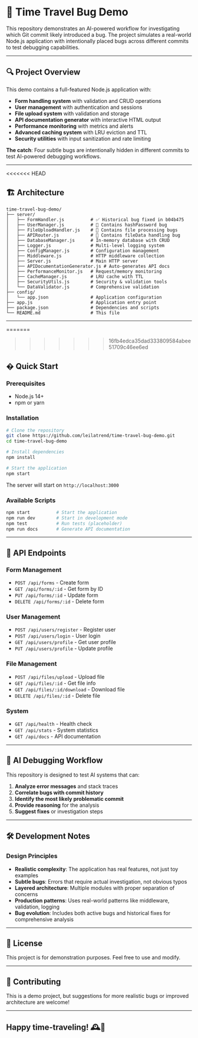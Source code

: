 # 🧠 Time Travel Bug Demo

This repository demonstrates an AI-powered workflow for investigating which Git commit likely introduced a bug. The project simulates a real-world Node.js application with intentionally placed bugs across different commits to test debugging capabilities.

---

## 🔍 Project Overview

This demo contains a full-featured Node.js application with:

- **Form handling system** with validation and CRUD operations
- **User management** with authentication and sessions
- **File upload system** with validation and storage
- **API documentation generator** with interactive HTML output
- **Performance monitoring** with metrics and alerts
- **Advanced caching system** with LRU eviction and TTL
- **Security utilities** with input sanitization and rate limiting

**The catch**: Four subtle bugs are intentionally hidden in different commits to test AI-powered debugging workflows.

---

<<<<<<< HEAD
## 🏗️ Architecture

```text
time-travel-bug-demo/
├── server/
│   ├── FormHandler.js          # ✅ Historical bug fixed in b04b475
│   ├── UserManager.js          # 🐛 Contains hashPassword bug
│   ├── FileUploadHandler.js    # 🐛 Contains file processing bugs
│   ├── APIRouter.js            # 🐛 Contains fileData handling bug
│   ├── DatabaseManager.js      # In-memory database with CRUD
│   ├── Logger.js               # Multi-level logging system
│   ├── ConfigManager.js        # Configuration management
│   ├── Middleware.js           # HTTP middleware collection
│   ├── Server.js               # Main HTTP server
│   ├── APIDocumentationGenerator.js # Auto-generates API docs
│   ├── PerformanceMonitor.js   # Request/memory monitoring
│   ├── CacheManager.js         # LRU cache with TTL
│   ├── SecurityUtils.js        # Security & validation tools
│   └── DataValidator.js        # Comprehensive validation
├── config/
│   └── app.json                # Application configuration
├── app.js                      # Application entry point
├── package.json                # Dependencies and scripts
└── README.md                   # This file
```

---

=======
>>>>>>> 16fb4edca35dad333809584abee51709c46ee6ed
## � Quick Start

### Prerequisites

- Node.js 14+
- npm or yarn

### Installation

```bash
# Clone the repository
git clone https://github.com/leilatrend/time-travel-bug-demo.git
cd time-travel-bug-demo

# Install dependencies
npm install

# Start the application
npm start
```

The server will start on `http://localhost:3000`

### Available Scripts

```bash
npm start          # Start the application
npm run dev        # Start in development mode
npm test           # Run tests (placeholder)
npm run docs       # Generate API documentation
```

---

## 📡 API Endpoints

### Form Management

- `POST /api/forms` - Create form
- `GET /api/forms/:id` - Get form by ID
- `PUT /api/forms/:id` - Update form
- `DELETE /api/forms/:id` - Delete form

### User Management

- `POST /api/users/register` - Register user
- `POST /api/users/login` - User login
- `GET /api/users/profile` - Get user profile
- `PUT /api/users/profile` - Update profile

### File Management  

- `POST /api/files/upload` - Upload file
- `GET /api/files/:id` - Get file info
- `GET /api/files/:id/download` - Download file
- `DELETE /api/files/:id` - Delete file

### System

- `GET /api/health` - Health check
- `GET /api/stats` - System statistics
- `GET /api/docs` - API documentation

---

## 🤖 AI Debugging Workflow

This repository is designed to test AI systems that can:

1. **Analyze error messages** and stack traces
2. **Correlate bugs with commit history**
3. **Identify the most likely problematic commit**
4. **Provide reasoning** for the analysis
5. **Suggest fixes** or investigation steps

---

## 🛠️ Development Notes

### Design Principles

- **Realistic complexity**: The application has real features, not just toy examples
- **Subtle bugs**: Errors that require actual investigation, not obvious typos
- **Layered architecture**: Multiple modules with proper separation of concerns
- **Production patterns**: Uses real-world patterns like middleware, validation, logging
- **Bug evolution**: Includes both active bugs and historical fixes for comprehensive analysis

---

## 📝 License

This project is for demonstration purposes. Feel free to use and modify.

---

## 🙋 Contributing

This is a demo project, but suggestions for more realistic bugs or improved architecture are welcome!

---

## Happy time-traveling! 🕰️🐛

